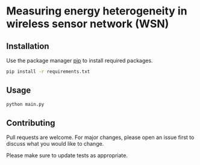 # Measuring energy heterogeneity in wireless sensor network (WSN)

## Installation

Use the package manager [pip](https://pip.pypa.io/en/stable/) to install required packages.

```bash
pip install -r requirements.txt
```

## Usage

```bash
python main.py
```

## Contributing
Pull requests are welcome. For major changes, please open an issue first to discuss what you would like to change.

Please make sure to update tests as appropriate.